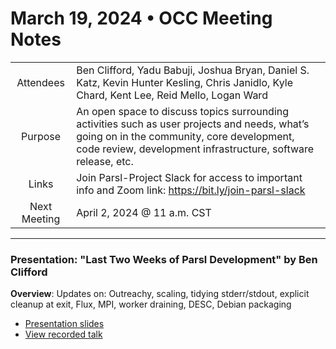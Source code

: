 # March 19, 2024  •  OCC Meeting Notes

|| |
|:---------------:|:----------------------------------------------|
|  Attendees       | Ben Clifford, Yadu Babuji, Joshua Bryan, Daniel S. Katz, Kevin Hunter Kesling, Chris Janidlo, Kyle Chard, Kent Lee, Reid Mello, Logan Ward|
| Purpose| An open space to discuss topics surrounding activities such as user projects and needs, what’s going on in the community, core development, code review, development infrastructure, software release, etc.|
| Links | Join Parsl-Project Slack for access to important info and Zoom link: <a href="https://bit.ly/join-parsl-slack" target="_blank">https://bit.ly/join-parsl-slack</a>|
| Next Meeting | April 2, 2024 @ 11 a.m. CST |

<hr>

### Presentation: "Last Two Weeks of Parsl Development" by Ben Clifford <br>
**Overview**: Updates on: Outreachy, scaling, tidying stderr/stdout, explicit cleanup at exit, Flux, MPI, worker draining, DESC, Debian packaging 
<ul>
  <li><a href="https://docs.google.com/presentation/d/1fsSdI1TUS07yMtqPXOI_dE9_xM40-EMGHB2-2YiQpgE" target="_blank">Presentation slides</a></li>
  <li><a href="https://github.com/Parsl/community-playbook/blob/main/Open%20Community%20Calls/Recorded-Talks.md#march-2024-parsl-community-updates" target="_blank">View recorded talk</a></li>
</ul>


